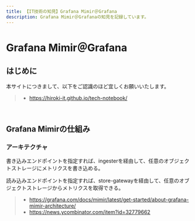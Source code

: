 ```yaml
---
title: 【IT技術の知見】Grafana Mimir＠Grafana
description: Grafana Mimir＠Grafanaの知見を記録しています。
---
```


# Grafana Mimir＠Grafana

## はじめに

本サイトにつきまして、以下をご認識のほど宜しくお願いいたします。

> - https://hiroki-it.github.io/tech-notebook/

<br>

## Grafana Mimirの仕組み

### アーキテクチャ

書き込みエンドポイントを指定すれば、ingesterを経由して、任意のオブジェクトストレージにメトリクスを書き込める。

読み込みエンドポイントを指定すれば、store-gatewayを経由して、任意のオブジェクトストレージからメトリクスを取得できる。

> - https://grafana.com/docs/mimir/latest/get-started/about-grafana-mimir-architecture/
> - https://news.ycombinator.com/item?id=32779662

<br>
